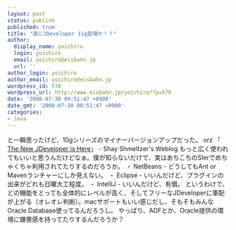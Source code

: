 ```yaml
---
layout: post
status: publish
published: true
title: "遂にJDeveloper 11g登場か！？"
author:
  display_name: yoichiro
  login: yoichiro
  email: yoichiro@eisbahn.jp
  url: ''
author_login: yoichiro
author_email: yoichiro@eisbahn.jp
wordpress_id: 570
wordpress_url: http://www.eisbahn.jp/yoichiro/?p=570
date: '2008-07-30 09:51:47 +0900'
date_gmt: '2008-07-30 00:51:47 +0900'
categories:
- Java
---
```


と一瞬思ったけど、10gシリーズのマイナーバージョンアップだった。 orz
「
[The New JDeveloper is Here](http://blogs.oracle.com/shay/2008/07/the_new_jdeveloper_is_here.html)」 - Shay Shmeltzer's Weblog
もっと広く使われてもいいと思うんだけどなぁ。僕が知らないだけで、実はあちこちのSIerでめちゃくちゃ利用されてたりするのだろうか。
・ NetBeans - どうしてもAnt or Mavenランチャーにしか見えない。
・ Eclipse - いいんだけど、プラグインの出来がどれも日曜大工程度。
・ IntelliJ - いいんだけど、有償。
というわけで、どの機能をとっても全体的にレベルが高く、そしてフリーなJDeveloperに軍配が上がる（オレオレ判断）。macサポートもいい感じだし、そもそもみんなOracle Database使ってるんだろうし。
やっぱり、ADFとか、Oracle提供の環境に嫌悪感を持ってたりするんだろうか？
